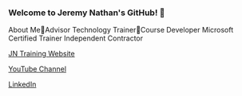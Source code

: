 ### Welcome to Jeremy Nathan's GitHub! 👋
About MeAdvisor
Technology TrainerCourse Developer
Microsoft Certified Trainer
Independent Contractor

[JN Training Website](https://www.jncomputertraining.com/)

[YouTube Channel](https://www.youtube.com/channel/UCKsyi_epOMJU57GB88tygLg)

[LinkedIn](https://www.linkedin.com/in/jeremy-nathan-24332a20/)
<!--
**jeremynathan/jeremynathan** is a ✨ _special_ ✨ repository because its `README.md` (this file) appears on your GitHub profile.

Here are some ideas to get you started:

- 🔭 I’m currently working on ...
- 🌱 I’m currently learning ...
- 👯 I’m looking to collaborate on ...
- 🤔 I’m looking for help with ...
- 💬 Ask me about ...
- 📫 How to reach me: ...
- 😄 Pronouns: ...
- ⚡ Fun fact: ...
-->
